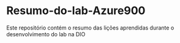 # Resumo-do-lab-Azure900
Este repositório contém o resumo das lições aprendidas durante o desenvolvimento do lab na DIO
